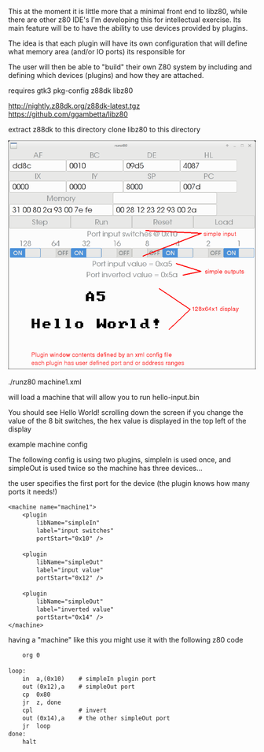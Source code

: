 This at the moment it is little more that a minimal front end to
libz80, while there are other z80 IDE's I'm developing this for
intellectual exercise. Its main feature will be to have the ability
to use devices provided by plugins.

The idea is that each plugin will have its own configuration that
will define what memory area (and/or IO ports) its responsible for 

The user will then be able to "build" their own Z80 system by including
and defining which devices (plugins) and how they are attached.

requires gtk3 pkg-config z88dk libz80

http://nightly.z88dk.org/z88dk-latest.tgz
https://github.com/ggambetta/libz80

extract z88dk to this directory
clone libz80 to this directory

![example virtual machine](runz80.png)

./runz80 machine1.xml

will load a machine that will allow you to run hello-input.bin

You should see Hello World! scrolling down the screen if you change the
value of the 8 bit switches, the hex value is displayed in the top
left of the display

example machine config

The following config is using two plugins, simpleIn is used once, and simpleOut is used twice so the
machine has three devices...

the user specifies the first port for the device (the plugin knows how many ports it needs!)

    <machine name="machine1">
        <plugin
            libName="simpleIn"
            label="input switches"
            portStart="0x10" />

        <plugin
            libName="simpleOut"
            label="input value"
            portStart="0x12" />

        <plugin
            libName="simpleOut"
            label="inverted value"
            portStart="0x14" />
    </machine>

having a "machine" like this you might use it with the following z80 code

        org 0
        
    loop:
        in  a,(0x10)    # simpleIn plugin port
        out (0x12),a    # simpleOut port
        cp  0x80
        jr  z, done
        cpl             # invert
        out (0x14),a    # the other simpleOut port
        jr  loop
    done:
        halt
